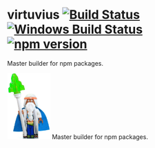 # virtuvius [![Build Status](https://travis-ci.org/thomashuston/vitruvius.svg?branch=master)](https://travis-ci.org/thomashuston/vitruvius) [![Windows Build Status](https://ci.appveyor.com/api/projects/status/5prw8lfj8vvetdp7/branch/master?svg=true)](https://ci.appveyor.com/project/thomashuston/vitruvius/branch/master) [![npm version](https://badge.fury.io/js/vitruvius.svg)](http://badge.fury.io/js/vitruvius)

 Master builder for npm packages.

<img src="docs/img/vitruvius.png" width="100"> Master builder for npm packages.
